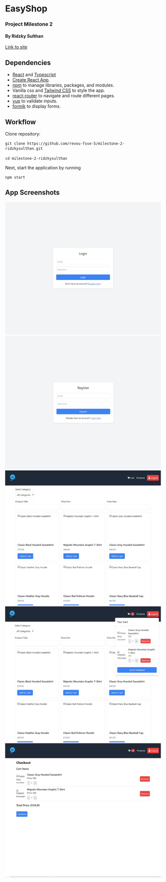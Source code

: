 # EasyShop

### Project Milestone 2

#### By Ridzky Sulthan

[Link to site]()

## Dependencies

- [React](https://react.dev/) and [Typescript](https://www.typescriptlang.org/)
- [Create React App](https://github.com/facebook/create-react-app).
- [npm](https://www.npmjs.com/) to manage libraries, packages, and modules.
- Vanilla css and [Tailwind CSS](https://github.com/tailwindlabs/tailwindcss) to style the app.
- [react-router](https://reactrouter.com/en/main) to navigate and route different pages.
- [yup](https://www.npmjs.com/package/yup) to validate inputs.
- [formik](https://formik.org/) to display forms.

## Workflow

Clone repository:

```console
git clone https://github.com/revou-fsse-5/milestone-2-ridzkysulthan.git

cd milestone-2-ridzkysulthan
```

Next, start the application by running

```console
npm start
```

## App Screenshots

![Login Page](./my-app/src/assets/readmeimages/readmeasset1.jpg)
![Register Page](./my-app/src/assets/readmeimages/readmeasset2.jpg)
![App](./my-app/src/assets/readmeimages/readmeasset3.jpg)
![App](./my-app/src/assets/readmeimages/readmeasset4.jpg)
![App](./my-app/src/assets/readmeimages/readmeasset5.jpg)